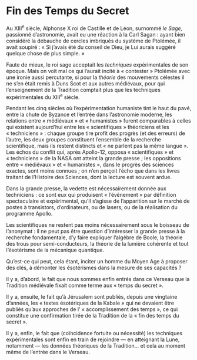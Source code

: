 # Fin des Temps du Secret

Au XIII<sup>e</sup> siècle, Alphonse X roi de Castille et de Léon, surnommé *le Sage,* passionné d’astronomie, avait eu une réaction à la Carl Sagan : ayant bien considéré la débauche de cercles imbriqués du système de Ptolémée, il avait soupiré : « Si j’avais été du conseil de Dieu, je Lui aurais suggéré quelque chose de plus simple. »

Faute de mieux, le roi sage acceptait les *techniques* expérimentales de son époque. Mais on voit mal ce qui l’aurait incité à « contester » Ptolémée avec une ironie aussi percutante, si pour la *théorie* des mouvements célestes il ne s’en était remis à Duns Scot et aux autres médiévaux, pour qui l’enseignement de la Tradition comptait plus que les techniques expérimentales du XIII<sup>e</sup> siècle.

Pendant les cinq siècles où l’expérimentation humaniste tint le haut du pavé, entre la chute de Byzance et l’entrée dans l’astronomie moderne, les relations entre <span id="e9782221228517_c06-st1.xhtml#page-100"></span>« médiévaux » et « humanistes » furent comparables à celles qui existent aujourd’hui entre les « scientifiques » théoriciens et les « techniciens » : chaque groupe tire profit des progrès (et des erreurs) de l’autre, les deux groupes constituent l’ensemble de la recherche scientifique, mais ils restent distincts et « ne parlent pas la même langue ». Les échos du conflit qui, après Apollo-12, opposa « scientifiques » et « techniciens » de la NASA ont atteint la grande presse ; les oppositions entre « médiévaux » et « humanistes », dans le progrès des sciences exactes, sont moins connues ; on n’en perçoit l’écho que dans les livres traitant de l’Histoire des Sciences, dont la lecture est souvent ardue.

Dans la grande presse, la vedette est nécessairement donnée aux techniciens : ce sont eux qui produisent « l’événement » par définition spectaculaire et expérimental, qu’il s’agisse de l’apparition sur le marché de postes à transistors, d’ordinateurs, ou de lasers, ou de la réalisation du programme Apollo.

Les scientifiques ne restent pas moins nécessairement sous le boisseau de l’anonymat : il ne peut pas être question d’intéresser la grande presse à la recherche fondamentale, d’y faire expliquer l’algèbre de Boole, la théorie des trous pour semi-conducteurs, la théorie de la lumière cohérente et tout l’ésotérisme de la mécanique quantique.

Qu’est-ce qui peut, cela étant, inciter un homme du Moyen Age à proposer des clés, à démonter les ésotérismes dans la mesure de ses capacités ?

Il y a, d’abord, le fait que nous sommes enfin entrés dans ce Verseau que la Tradition médiévale fixait comme terme aux « temps du secret ».

Il y a, ensuite, le fait qu’à Jérusalem sont publiés, depuis une vingtaine d’années, les « textes ésotériques de la Kabale » qui ne devaient être publiés qu’aux approches de l’ « accomplissement des temps », ce qui constitue une confirmation tirée de la Tradition de la « fin des temps du secret ».

<span id="e9782221228517_c06-st1.xhtml#page-101"></span>

Il y a, enfin, le fait que (coïncidence fortuite ou nécessité) les techniques expérimentales sont enfin en train de rejoindre — en atteignant la Lune, notamment — les données théoriques de la Tradition... et cela au moment même de l’entrée dans le Verseau.

<span id="e9782221228517_c06-st1.xhtml#title35"></span>

